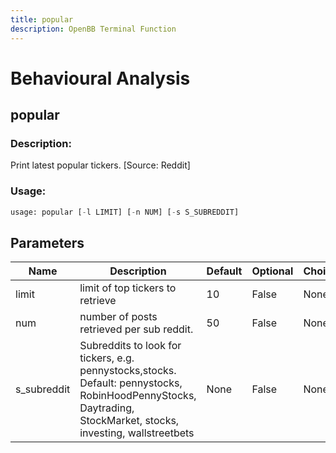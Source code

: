 ```yaml
---
title: popular
description: OpenBB Terminal Function
---
```


# Behavioural Analysis

## popular

### Description: 

Print latest popular tickers. [Source: Reddit]

### Usage: 
```python
usage: popular [-l LIMIT] [-n NUM] [-s S_SUBREDDIT]
```

## Parameters

| Name | Description | Default | Optional | Choices |
| ---- | ----------- | ------- | -------- | ------- |
| limit | limit of top tickers to retrieve | 10 | False | None |
| num | number of posts retrieved per sub reddit. | 50 | False | None |
| s_subreddit | Subreddits to look for tickers, e.g. pennystocks,stocks. Default: pennystocks, RobinHoodPennyStocks, Daytrading, StockMarket, stocks, investing, wallstreetbets | None | False | None |


